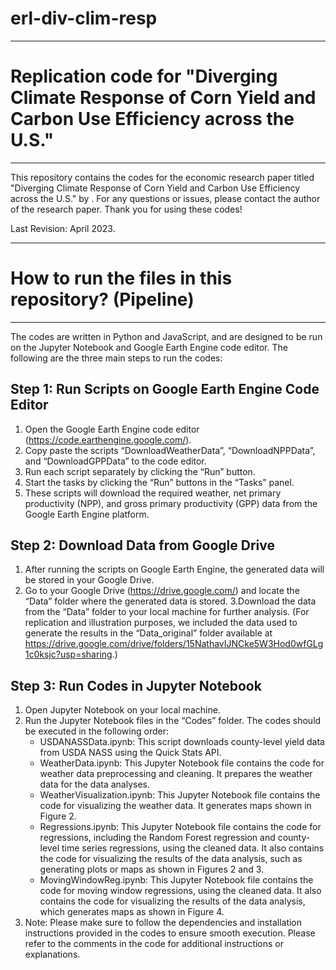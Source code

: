 # erl-div-clim-resp
----------
# Replication code for "Diverging Climate Response of Corn Yield and Carbon Use Efficiency across the U.S."
----------
This repository contains the codes for the economic research paper titled "Diverging Climate Response of Corn Yield and Carbon Use Efficiency across the U.S." by . For any questions or issues, please contact the author of the research paper. Thank you for using these codes!

Last Revision: April 2023.

---------
# How to run the files in this repository? (Pipeline)
---------
The codes are written in Python and JavaScript, and are designed to be run on the Jupyter Notebook and Google Earth Engine code editor. The following are the three main steps to run the codes:

## Step 1: Run Scripts on Google Earth Engine Code Editor
1. Open the Google Earth Engine code editor (https://code.earthengine.google.com/).
2. Copy paste the scripts “DownloadWeatherData”, “DownloadNPPData”, and “DownloadGPPData” to the code editor.
3. Run each script separately by clicking the “Run” button.
4. Start the tasks by clicking the “Run” buttons in the “Tasks” panel.
5. These scripts will download the required weather, net primary productivity (NPP), and gross primary productivity (GPP) data from the Google Earth Engine platform.

## Step 2: Download Data from Google Drive
1. After running the scripts on Google Earth Engine, the generated data will be stored in your Google Drive.
2. Go to your Google Drive (https://drive.google.com/) and locate the “Data” folder where the generated data is stored.
3.Download the data from the “Data” folder to your local machine for further analysis. (For replication and illustration purposes, we included the data used to generate the results in the “Data_original” folder available at https://drive.google.com/drive/folders/15NathavIJNCke5W3Hod0wfGLg1c0ksjc?usp=sharing.)

## Step 3: Run Codes in Jupyter Notebook
1. Open Jupyter Notebook on your local machine.
2. Run the Jupyter Notebook files in the “Codes” folder. The codes should be executed in the following order: 
    - USDANASSData.ipynb: This script downloads county-level yield data from USDA NASS using the Quick Stats API.
    - WeatherData.ipynb: This Jupyter Notebook file contains the code for weather data preprocessing and cleaning. It prepares the weather data for the data analyses.
    - WeatherVisualization.ipynb: This Jupyter Notebook file contains the code for visualizing the weather data. It generates maps shown in Figure 2.
    - Regressions.ipynb: This Jupyter Notebook file contains the code for regressions, including the Random Forest regression and county-level time series regressions, using the cleaned data. It also contains the code for visualizing the results of the data analysis, such as generating plots or maps as shown in Figures 2 and 3.
    - MovingWindowReg.ipynb: This Jupyter Notebook file contains the code for moving window regressions, using the cleaned data. It also contains the code for visualizing the results of the data analysis, which generates maps as shown in Figure 4.
3. Note: Please make sure to follow the dependencies and installation instructions provided in the codes to ensure smooth execution. Please refer to the comments in the code for additional instructions or explanations.
